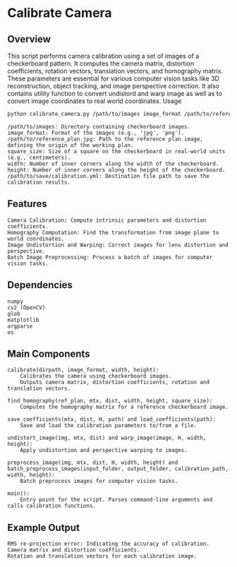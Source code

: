 # Calibrate Camera

## Overview

This script performs camera calibration using a set of images of a checkerboard pattern. It computes the camera matrix, distortion coefficients, rotation vectors, translation vectors, and homography matrix. These parameters are essential for various computer vision tasks like 3D reconstruction, object tracking, and image perspective correction. It also contains utility function to convert undistord and warp image as well as to convert image coordinates to real world coordinates.
Usage

```bash
python calibrate_camera.py /path/to/images image_format /path/to/reference_plan.jpg square_size width height /path/to/save/calibration.yml
```

    /path/to/images: Directory containing checkerboard images.
    image_format: Format of the images (e.g., 'jpg', 'png').
    /path/to/reference_plan.jpg: Path to the reference plan image, defining the origin of the working plan.
    square_size: Size of a square on the checkerboard in real-world units (e.g., centimeters).
    width: Number of inner corners along the width of the checkerboard.
    height: Number of inner corners along the height of the checkerboard.
    /path/to/save/calibration.yml: Destination file path to save the calibration results.

## Features

    Camera Calibration: Compute intrinsic parameters and distortion coefficients.
    Homography Computation: Find the transformation from image plane to world coordinates.
    Image Undistortion and Warping: Correct images for lens distortion and perspective.
    Batch Image Preprocessing: Process a batch of images for computer vision tasks.

## Dependencies

    numpy
    cv2 (OpenCV)
    glob
    matplotlib
    argparse
    os

## Main Components

    calibrate(dirpath, image_format, width, height):
        Calibrates the camera using checkerboard images.
        Outputs camera matrix, distortion coefficients, rotation and translation vectors.

    find_homography(ref_plan, mtx, dist, width, height, square_size):
        Computes the homography matrix for a reference checkerboard image.

    save_coefficients(mtx, dist, H, path) and load_coefficients(path):
        Save and load the calibration parameters to/from a file.

    undistort_image(img, mtx, dist) and warp_image(image, H, width, height):
        Apply undistortion and perspective warping to images.

    preprocess_image(img, mtx, dist, H, width, height) and batch_preprocess_images(input_folder, output_folder, calibration_path, width, height):
        Batch preprocess images for computer vision tasks.

    main():
        Entry point for the script. Parses command-line arguments and calls calibration functions.

## Example Output

    RMS re-projection error: Indicating the accuracy of calibration.
    Camera matrix and distortion coefficients.
    Rotation and translation vectors for each calibration image.


